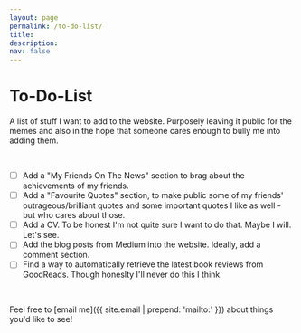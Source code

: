 ```yaml
---
layout: page
permalink: /to-do-list/
title: 
description:
nav: false
---
```


<div class="talks">
    <div class="header-bar">
        <h1>To-Do-List</h1>
        <p>A list of stuff I want to add to the website. Purposely leaving it public for the memes and also in the hope that someone cares enough to bully me into adding them.</p> 
    </div>
</div>

<br />

- [ ] Add a "My Friends On The News" section to brag about the achievements of my friends.
- [ ] Add a "Favourite Quotes" section, to make public some of my friends' outrageous/brilliant quotes and some important quotes I like as well - but who cares about those.  
- [ ] Add a CV. To be honest I'm not quite sure I want to do that. Maybe I will. Let's see. 
- [ ] Add the blog posts from Medium into the website. Ideally, add a comment section. 
- [ ] Find a way to automatically retrieve the latest book reviews from GoodReads. Though honeslty I'll never do this I think. 

<br />

Feel free to [email me]({{ site.email | prepend: 'mailto:' }}) about things you'd like to see! 

